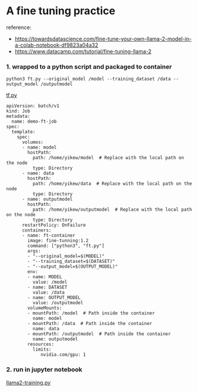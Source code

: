 # A fine tuning practice

reference:
- https://towardsdatascience.com/fine-tune-your-own-llama-2-model-in-a-colab-notebook-df9823a04a32
- https://www.datacamp.com/tutorial/fine-tuning-llama-2

### 1. wrapped to a python script and packaged to container 
```
python3 ft.py --original_model /model --training_dataset /data --output_model /outputmodel 
```
[tf.py](https://github.com/wyike/knowledgerepository/blob/main/gpu/llm/ft.py)

```
apiVersion: batch/v1
kind: Job
metadata:
  name: demo-ft-job
spec:
  template:
    spec:
      volumes:
      - name: model
        hostPath:
          path: /home/yikew/model  # Replace with the local path on the node
          type: Directory
      - name: data
        hostPath:
          path: /home/yikew/data  # Replace with the local path on the node
          type: Directory
      - name: outputmodel
        hostPath:
          path: /home/yikew/outputmodel  # Replace with the local path on the node
          type: Directory
      restartPolicy: OnFailure
      containers:
      - name: ft-container
        image: fine-tunning:1.2
        command: ["python3", "ft.py"]
        args:
        - "--original_model=$(MODEL)"
        - "--training_dataset=$(DATASET)"
        - "--output_model=$(OUTPUT_MODEL)"
        env:
        - name: MODEL
          value: /model
        - name: DATASET
          value: /data
        - name: OUTPUT_MODEL
          value: /outputmodel
        volumeMounts:
        - mountPath: /model  # Path inside the container
          name: model
        - mountPath: /data  # Path inside the container
          name: data
        - mountPath: /outputmodel  # Path inside the container
          name: outputmodel
        resources:
          limits:
             nvidia.com/gpu: 1
```

### 2. run in jupyter notebook

[llama2-training.py](https://github.com/wyike/knowledgerepository/blob/main/gpu/llm/llama2-passed-16G-update.ipynb)